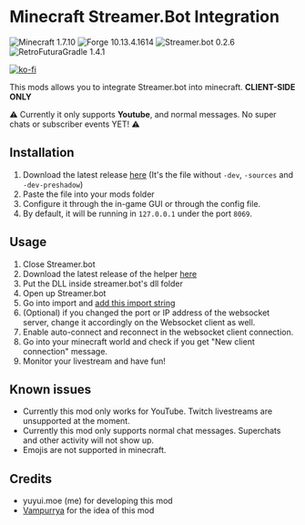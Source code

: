 # Minecraft Streamer.Bot Integration
![Minecraft 1.7.10](https://img.shields.io/badge/Minecraft-1.7.10-green?style=plastic)
![Forge 10.13.4.1614](https://img.shields.io/badge/Forge-10.13.4.1614-orange?style=plastic)
![Streamer.bot 0.2.6](https://img.shields.io/badge/Streamer.bot-0.2.6-blue?style=plastic&labelColor=white)
![RetroFuturaGradle 1.4.1](https://img.shields.io/badge/RetroFuturaGradle-1.4.1-yellow?style=plastic&labelColor=blue)

[![ko-fi](https://ko-fi.com/img/githubbutton_sm.svg)](https://ko-fi.com/B0B216W81V)

This mods allows you to integrate Streamer.bot into minecraft. **CLIENT-SIDE ONLY**

⚠️ Currently it only supports **Youtube**, and normal messages. No super chats or subscriber events YET! ⚠️
## Installation

1. Download the latest release [here](https://github.com/yuyuimoe/mc-streamerbot-integration/releases) (It's the file without `-dev`, `-sources` and `-dev-preshadow`)
2. Paste the file into your mods folder
3. Configure it through the in-game GUI or through the config file.
4. By default, it will be running in `127.0.0.1` under the port `8069`.

## Usage

1. Close Streamer.bot
2. Download the latest release of the helper [here](https://github.com/yuyuimoe/mc-streamerbot-integration-helper/releases)
3. Put the DLL inside streamer.bot's dll folder
4. Open up Streamer.bot
5. Go into import and [add this import string](https://kdn.wtf/mcsbi.txt)
6. (Optional) if you changed the port or IP address of the websocket server, change it accordingly on the Websocket client as well.
7. Enable auto-connect and reconnect in the websocket client connection.
8. Go into your minecraft world and check if you get "New client connection" message.
9. Monitor your livestream and have fun!

## Known issues
+ Currently this mod only works for YouTube. Twitch livestreams are unsupported at the moment.
+ Currently this mod only supports normal chat messages. Superchats and other activity will not show up.
+ Emojis are not supported in minecraft.

## Credits
+ yuyui.moe (me) for developing this mod
+ [Vampurrya](https://www.youtube.com/@Vampurrya) for the idea of this mod
